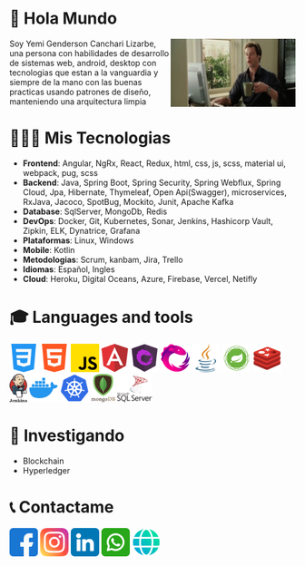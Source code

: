 # 👋 **Hola Mundo**
<p>
    <img align='right' src="assets/code.gif" width="220" height="120">
    Soy Yemi Genderson Canchari Lizarbe, una persona con habilidades de desarrollo de sistemas web, android, desktop con tecnologias que estan a la vanguardia y siempre de la mano con las buenas practicas usando patrones de diseño, manteniendo una arquitectura limpia
</p>

# 🧑🏻‍💻 Mis Tecnologias
* **Frontend**: Angular, NgRx, React, Redux, html, css, js, scss, material ui, webpack, pug, scss 
* **Backend**: Java, Spring Boot, Spring Security, Spring Webflux, Spring Cloud, Jpa, Hibernate, Thymeleaf, Open Api(Swagger), microservices, RxJava, Jacoco, SpotBug, Mockito, Junit, Apache Kafka  
* **Database**: SqlServer, MongoDb, Redis
* **DevOps**: Docker, Git, Kubernetes, Sonar, Jenkins, Hashicorp Vault, Zipkin, ELK, Dynatrice, Grafana
* **Plataformas**: Linux, Windows
* **Mobile**: Kotlin
* **Metodologias**: Scrum, kanbam, Jira, Trello 
* **Idiomas**: Español, Ingles
* **Cloud**: Heroku, Digital Oceans, Azure, Firebase, Vercel, Netifly

# 🎓 Languages and tools

<img src="assets/tools/css-3.png"  height="50">
<img src="assets/tools/html-5.png"  height="50">
<img src="assets/tools/js.png"  height="50">
<img src="assets/tools/angular.png"  height="50">
<img src="assets/tools/ngrx.svg"  height="50">
<img src="assets/tools/rxjs.png"  height="50">
<img src="assets/tools/java.png"  height="50">
<img src="assets/tools/spring_webflux_logo.png"  height="50">
<img src="assets/tools/redis.png"  height="50">
<img src="assets/tools/jenkins.png"  height="50">
<img src="assets/tools/docker.png"  height="50">
<img src="assets/tools/kube.png"  height="50">
<img src="assets/tools/mongo.png"  height="50">
<img src="assets/tools/sqlserver.svg"  height="50">

# 🚩 Investigando

* Blockchain
* Hyperledger

# 📞 Contactame

[<img src="assets/social/facebook.png"  height="50">](https://www.facebook.com/yemigenderson.cancharilizarbe/)
[<img src="assets/social/instagram.png"  height="50">](https://www.instagram.com/yegecali/)
[<img src="assets/social/linkedin.png"  height="50">](www.linkedin.com/in/yemi-genderson-canchari-lizarbe)
[<img src="assets/social/whatsapp.png"  height="50">](https://wa.me/939234511)
[<img src="assets/social/web.png"  height="50">](https://portafolio-4e70e.web.app/#/)
